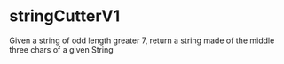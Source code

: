 # stringCutterV1
Given a string of odd length greater 7, return a string made of the middle three  chars of a given String
